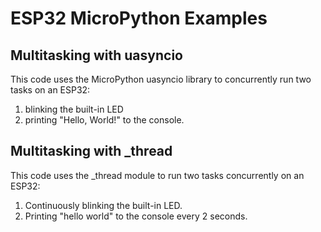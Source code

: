 # ESP32 MicroPython Examples

## Multitasking with uasyncio

This code uses the MicroPython uasyncio library to concurrently run two tasks on an ESP32: 
1. blinking the built-in LED 
2. printing "Hello, World!" to the console.

## Multitasking with \_thread

This code uses the \_thread module to run two tasks concurrently on an ESP32:
1. Continuously blinking the built-in LED.
2. Printing "hello world" to the console every 2 seconds.